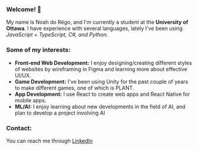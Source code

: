 ### Welcome! 👋

My name is Noah do Régo, and I'm currently a student at the **University of Ottawa**. I have experience with several languages, lately I've been using *JavaScript + TypeScript, C#, and Python.*

### Some of my interests:
- **Front-end Web Development:** I enjoy designing/creating different styles of websites by wireframing in Figma and learning more about effective UI/UX.
- **Game Development:** I've been using Unity for the past couple of years to make different games, one of which is PLANT.
- **App Development:** I use React to create web apps and React Native for mobile apps.
- **ML/AI:** I enjoy learning about new developments in the field of AI, and plan to develop a project involving AI

### Contact:
You can reach me through [LinkedIn](https://www.linkedin.com/in/noah-do-r%C3%A9go-387a2b17a/)
